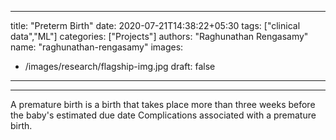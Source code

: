 

---
title: "Preterm Birth"
date: 2020-07-21T14:38:22+05:30
tags: ["clinical data","ML"]
categories: ["Projects"]
authors: "Raghunathan Rengasamy"
name: "raghunathan-rengasamy"
images:
  - /images/research/flagship-img.jpg
draft: false
---
***

 A premature birth is a birth that takes place more than three weeks before the baby's estimated due date Complications associated with a premature birth.